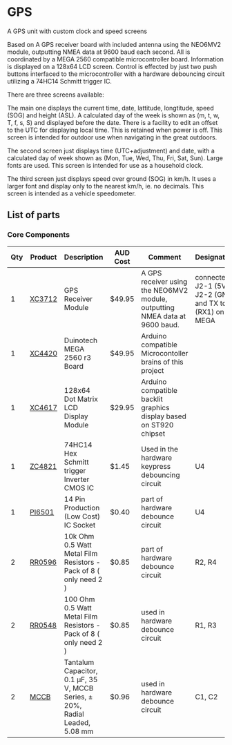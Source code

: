 # GPS
A GPS unit with custom clock and speed screens

Based on A GPS receiver board with included antenna using the NEO6MV2 module, outputting NMEA data at 9600 baud each second. All is coordinated by a MEGA 2560 compatible microcontroller board. Information is displayed on a 128x64 LCD screen. Control is effected by just two push buttons interfaced to the microcontroller with a hardware debouncing circuit utilizing a 74HC14 Schmitt trigger IC.

There are three screens available:

The main one displays the current time, date, lattitude, longtitude, speed (SOG) and height (ASL). A calculated day of the week is shown as (m, t, w, T, f, s, S) and displayed before the date. There is a facility to edit an offset to the UTC for displaying local time. This is retained when power is off. This screen is intended for outdoor use when navigating in the great outdoors.

The second screen just displays time (UTC+adjustment) and date, with a calculated day of week shown as (Mon, Tue, Wed, Thu, Fri, Sat, Sun). Large fonts are used. This screen is intended for use as a household clock.

The third screen just displays speed over ground (SOG) in km/h. It uses a larger font and display only to the nearest km/h, ie. no decimals. This screen is intended as a vehicle speedometer.

## List of parts

### Core Components

| Qty | Product | Description | AUD Cost | Comment | Designator____ |
| --- | --- | --- | --- | --- | --- |
|1| [XC3712](https://jaycar.com.au/p/XC3712) | GPS Receiver Module| $49.95 | A GPS receiver using the NEO6MV2 module, outputting NMEA data at 9600 baud. | connected to J2-1 (5V), J2-2 (GND) and TX to D19 (RX1) on MEGA |
|1| [XC4420](https://jaycar.com.au/p/XC4420) | Duinotech MEGA 2560 r3 Board | $49.95 | Arduino compatible Microcontoller brains of this project | |
|1| [XC4617](https://jaycar.com.au/p/XC4617) | 128x64 Dot Matrix LCD Display Module | $29.95 | Arduino compatible backlit graphics display based on ST920 chipset | |
|1| [ZC4821](https://jaycar.com.au/p/ZC4821) | 74HC14 Hex Schmitt trigger Inverter CMOS IC | $1.45 | Used in the hardware keypress debouncing circuit | U4 |
|1| [PI6501](https://jaycar.com.au/p/PI6501) | 14 Pin Production (Low Cost) IC Socket| $0.40 | part of hardware debounce circuit | U4 |
|2| [RR0596](https://jaycar.com.au/p/RR0596) | 10k Ohm 0.5 Watt Metal Film Resistors - Pack of 8 ( only need 2 )| $0.85 | part of hardware debounce circuit | R2, R4 |
|2| [RR0548](https://jaycar.com.au/p/RR0548) | 100 Ohm 0.5 Watt Metal Film Resistors - Pack of 8 ( only need 2 ) | $0.85 | used in hardware debounce circuit | R1, R3 |
|2| [MCCB](https://au.element14.com/multicomp/mccb1v104m2acb/cap-0-1-f-35v-20/dp/9708480) | Tantalum Capacitor, 0.1 µF, 35 V, MCCB Series, ± 20%, Radial Leaded, 5.08 mm | $0.96 | used in hardware debounce circuit | C1, C2 |
